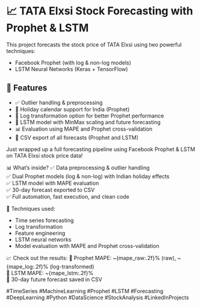 # 📈 TATA Elxsi Stock Forecasting with Prophet & LSTM

This project forecasts the stock price of TATA Elxsi using two powerful techniques:
- Facebook Prophet (with log & non-log models)
- LSTM Neural Networks (Keras + TensorFlow)

## 🚀 Features

- ✅ Outlier handling & preprocessing
- 📅 Holiday calendar support for India (Prophet)
- 🔁 Log transformation option for better Prophet performance
- 🔮 LSTM model with MinMax scaling and future forecasting
- 📊 Evaluation using MAPE and Prophet cross-validation
- 📁 CSV export of all forecasts (Prophet and LSTM)

Just wrapped up a full forecasting pipeline using Facebook Prophet & LSTM on TATA Elxsi stock price data!

📊 What’s inside?
✅ Data preprocessing & outlier handling  
✅ Dual Prophet models (log & non-log) with Indian holiday effects  
✅ LSTM model with MAPE evaluation  
✅ 30-day forecast exported to CSV  
✅ Full automation, fast execution, and clean code

🔁 Techniques used:
- Time series forecasting
- Log transformation
- Feature engineering
- LSTM neural networks
- Model evaluation with MAPE and Prophet cross-validation

📈 Check out the results:
🧠 Prophet MAPE: ~{mape_raw:.2f}% (raw), ~{mape_log:.2f}% (log-transformed)  
🧠 LSTM MAPE: ~{mape_lstm:.2f}%  
📂 30-day future forecast saved in CSV

#TimeSeries #MachineLearning #Prophet #LSTM #Forecasting #DeepLearning #Python #DataScience #StockAnalysis #LinkedInProjects
